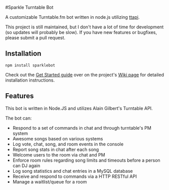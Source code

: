 #Sparkle Turntable Bot

A customizable Turntable.fm bot written in node.js utilizing [ttapi](https://github.com/alaingilbert/Turntable-API).

This project is still maintained, but I don't have a lot of time for development (so updates will probably be slow). If you have new features or bugfixes, please submit a pull request.

## Installation

    npm install sparklebot

Check out the [Get Started guide](https://github.com/sharedferret/Sparkle-Turntable-Bot/wiki/Get-Started) over on the project's [Wiki page](https://github.com/sharedferret/Sparkle-Turntable-Bot/wiki) for detailed installation instructions.

## Features

This bot is written in Node.JS and utilizes Alain Gilbert's Turntable API.

The bot can: 

* Respond to a set of commands in chat and through turntable's PM system
* Awesome songs based on various systems
* Log vote, chat, song, and room events in the console
* Report song stats in chat after each song
* Welcome users to the room via chat and PM
* Enforce room rules regarding song limits and timeouts before a person can DJ again
* Log song statistics and chat entries in a MySQL database
* Receive and respond to commands via a HTTP RESTful API
* Manage a waitlist/queue for a room
